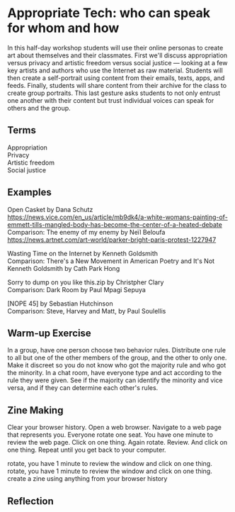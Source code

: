 # Appropriate Tech: who can speak for whom and how

In this half-day workshop students will use their online personas to create art about themselves and their classmates. First we'll discuss appropriation versus privacy and artistic freedom versus social justice — looking at a few key artists and authors who use the Internet as raw material. Students will then create a self-portrait using content from their emails, texts, apps, and feeds. Finally, students will share content from their archive for the class to create group portraits. This last gesture asks students to not only entrust one another with their content but trust individual voices can speak for others and the group. 

## Terms
Appropriation <br>
Privacy <br>
Artistic freedom <br>
Social justice

## Examples
Open Casket by Dana Schutz https://news.vice.com/en_us/article/mb9dk4/a-white-womans-painting-of-emmett-tills-mangled-body-has-become-the-center-of-a-heated-debate
Comparison: The enemy of my enemy by Neïl Beloufa https://news.artnet.com/art-world/parker-bright-paris-protest-1227947

Wasting Time on the Internet by Kenneth Goldsmith <br>
Comparison: There's a New Movement in American Poetry and It's Not Kenneth Goldsmith by Cath Park Hong

Sorry to dump on you like this.zip by Christpher Clary <br>
Comparison: Dark Room by Paul Mpagi Sepuya

[NOPE 45] by Sebastian Hutchinson <br>
Comparison: Steve, Harvey and Matt, by Paul Soulellis

## Warm-up Exercise
In a group, have one person choose two behavior rules. Distribute one rule to all but one of the other members of the group, and the other to only one. Make it discreet so you do not know who got the majority rule and who got the minority. In a chat room, have everyone type and act according to the rule they were given. See if the majority can identify the minority and vice versa, and if they can determine each other's rules.

## Zine Making
Clear your browser history. Open a web browser. Navigate to a web page that represents you. Everyone rotate one seat. You have one minute to review the web page. Click on one thing. Again rotate. Review. And click on one thing. Repeat until you get back to your computer.


rotate, you have 1 minute to review the window and click on one thing.
rotate, you have 1 minute to review the window and click on one thing.
create a zine using anything from your browser history



## Reflection
